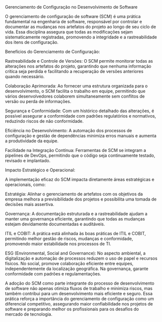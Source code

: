 
Gerenciamento de Configuração no Desenvolvimento de Software


O gerenciamento de configuração de software (SCM) é uma prática fundamental na engenharia de software, responsável por controlar e documentar as mudanças nos artefatos do projeto ao longo de seu ciclo de vida. Essa disciplina assegura que todas as modificações sejam sistematicamente registradas, promovendo a integridade e a rastreabilidade dos itens de configuração.

Benefícios do Gerenciamento de Configuração:

Rastreabilidade e Controle de Versões: O SCM permite monitorar todas as alterações nos artefatos do projeto, garantindo que nenhuma informação crítica seja perdida e facilitando a recuperação de versões anteriores quando necessário.

Colaboração Aprimorada: Ao fornecer uma estrutura organizada para o desenvolvimento, o SCM facilita o trabalho em equipe, permitindo que vários desenvolvedores colaborem simultaneamente sem conflitos de versão ou perda de informações.

Segurança e Conformidade: Com um histórico detalhado das alterações, é possível assegurar a conformidade com padrões regulatórios e normativos, reduzindo riscos de não conformidade.

Eficiência no Desenvolvimento: A automação dos processos de configuração e gestão de dependências minimiza erros manuais e aumenta a produtividade da equipe.

Facilidade na Integração Contínua: Ferramentas de SCM se integram a pipelines de DevOps, permitindo que o código seja continuamente testado, revisado e implantado.

Impacto Estratégico e Operacional:

A implementação eficaz do SCM impacta diretamente áreas estratégicas e operacionais, como:

Estratégia: Alinhar o gerenciamento de artefatos com os objetivos da empresa melhora a previsibilidade dos projetos e possibilita uma tomada de decisões mais assertiva.

Governança: A documentação estruturada e a rastreabilidade ajudam a manter uma governança eficiente, garantindo que todas as mudanças estejam devidamente documentadas e auditáveis.

ITIL e COBIT: A prática está alinhada às boas práticas de ITIL e COBIT, permitindo melhor gestão de riscos, mudanças e conformidade, promovendo maior estabilidade nos processos de TI.

ESG (Environmental, Social and Governance): No aspecto ambiental, a digitalização e automação de processos reduzem o uso de papel e recursos físicos. No social, promove colaboração eficiente entre equipes, independentemente da localização geográfica. Na governança, garante conformidade com padrões e regulamentações.

A adoção do SCM como parte integrante do processo de desenvolvimento de software não apenas otimiza fluxos de trabalho e minimiza riscos, mas também contribui para um desenvolvimento mais eficiente e seguro. Essa prática reforça a importância do gerenciamento de configuração como um diferencial competitivo, assegurando maior confiabilidade nos projetos de software e preparando melhor os profissionais para os desafios do mercado de tecnologia.
